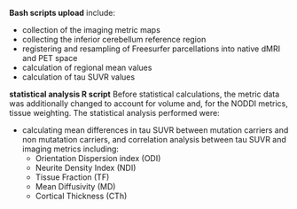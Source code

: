 **Bash scripts upload**
include:
- collection of the imaging metric maps
- collecting the inferior cerebellum reference region
- registering and resampling of Freesurfer parcellations into native dMRI and PET space
- calculation of regional mean values
- calculation of tau SUVR values

**statistical analysis R script**
Before statistical calculations, the metric data was additionally changed to account for volume and, for the NODDI metrics, tissue weighting. 
The statistical analysis performed were: 
- calculating mean differences in tau SUVR between mutation carriers and non mutatation carriers,
    and correlation analysis between tau SUVR and imaging metrics including:
     - Orientation Dispersion index (ODI)
     - Neurite Density Index (NDI)
     - Tissue Fraction (TF)
     - Mean Diffusivity (MD)
     - Cortical Thickness (CTh)
